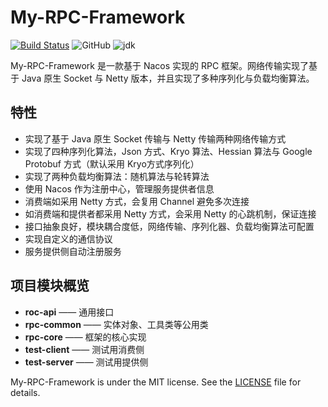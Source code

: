 # My-RPC-Framework

[![Build Status](https://travis-ci.com/CN-GuoZiyang/My-RPC-Framework.svg?branch=master)](https://travis-ci.com/CN-GuoZiyang/My-RPC-Framework)
![GitHub](https://img.shields.io/github/license/CN-GuoZiyang/My-RPC-Framework)
![jdk](https://img.shields.io/static/v1?label=oraclejdk&message=8&color=blue)

My-RPC-Framework 是一款基于 Nacos 实现的 RPC 框架。网络传输实现了基于 Java 原生 Socket 与 Netty 版本，并且实现了多种序列化与负载均衡算法。


## 特性

- 实现了基于 Java 原生 Socket 传输与 Netty 传输两种网络传输方式
- 实现了四种序列化算法，Json 方式、Kryo 算法、Hessian 算法与 Google Protobuf 方式（默认采用 Kryo方式序列化）
- 实现了两种负载均衡算法：随机算法与轮转算法
- 使用 Nacos 作为注册中心，管理服务提供者信息
- 消费端如采用 Netty 方式，会复用 Channel 避免多次连接
- 如消费端和提供者都采用 Netty 方式，会采用 Netty 的心跳机制，保证连接
- 接口抽象良好，模块耦合度低，网络传输、序列化器、负载均衡算法可配置
- 实现自定义的通信协议
- 服务提供侧自动注册服务

## 项目模块概览

- **roc-api**	——	通用接口
- **rpc-common**	——	实体对象、工具类等公用类
- **rpc-core**	——	框架的核心实现
- **test-client**	——	测试用消费侧
- **test-server**	——	测试用提供侧


My-RPC-Framework is under the MIT license. See the [LICENSE](https://github.com/CN-GuoZiyang/My-RPC-Framework/blob/master/LICENSE) file for details.
